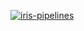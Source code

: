[![iris-pipelines](https://github.com/niallguerin/serverless-ml-course/actions/workflows/features-and-predictions.yml/badge.svg)](https://github.com/niallguerin/serverless-ml-course/actions/workflows/features-and-predictions.yml)


